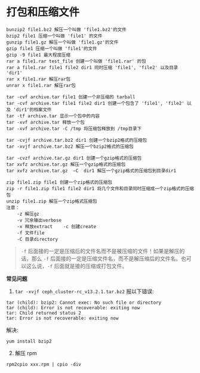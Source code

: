 # 打包和压缩文件

```
bunzip2 file1.bz2 解压一个叫做 'file1.bz2'的文件 
bzip2 file1 压缩一个叫做 'file1' 的文件 
gunzip file1.gz 解压一个叫做 'file1.gz'的文件 
gzip file1 压缩一个叫做 'file1'的文件 
gzip -9 file1 最大程度压缩 
rar a file1.rar test_file 创建一个叫做 'file1.rar' 的包 
rar a file1.rar file1 file2 dir1 同时压缩 'file1', 'file2' 以及目录 'dir1' 
rar x file1.rar 解压rar包 
unrar x file1.rar 解压rar包 

tar -cvf archive.tar file1 创建一个非压缩的 tarball 
tar -cvf archive.tar file1 file2 dir1 创建一个包含了 'file1', 'file2' 以及 'dir1'的档案文件 
tar -tf archive.tar 显示一个包中的内容 
tar -xvf archive.tar 释放一个包 
tar -xvf archive.tar -C /tmp 将压缩包释放到 /tmp目录下 

tar -cvjf archive.tar.bz2 dir1 创建一个bzip2格式的压缩包 
tar -xvjf archive.tar.bz2 解压一个bzip2格式的压缩包 

tar -cvzf archive.tar.gz dir1 创建一个gzip格式的压缩包 
tar xvfz archive.tar.gz 解压一个gzip格式的压缩包 
tar xvfz archive.tar.gz  –C  dir1 解压一个gzip格式的压缩包到目录dir1 

zip file1.zip file1 创建一个zip格式的压缩包 
zip -r file1.zip file1 file2 dir1 将几个文件和目录同时压缩成一个zip格式的压缩包 
unzip file1.zip 解压一个zip格式压缩包 
注意：
	-z 解压gz
	-v 冗余输出verbose
	-x 释放extract	-c 创建create
	-f 文件file
	-C 目录directory	
```
> `-f` 后面接的一定是压缩后的文件名而不是被压缩的文件！如果是解压的话，那么 `-f` 后面接的一定是压缩文件名，而不是解压缩后的文件名。也可以这么说，`-f` 后面就是接的压缩或打包文件。
> 
**常见问题**   
1. `tar -xvjf ceph_cluster-rc_v13.2.1.tar.bz2` 报以下错误:
```
tar (child): bzip2: Cannot exec: No such file or directory
tar (child): Error is not recoverable: exiting now
tar: Child returned status 2
tar: Error is not recoverable: exiting now
```
解决:
```
yum install bzip2
```

2. 解压 rpm 
```
rpm2cpio xxx.rpm | cpio -div
```
